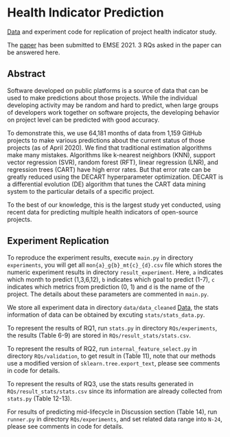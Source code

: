 # Health Indicator Prediction
[Data](https://github.com/PatrickCrossia/Health_Indicator_Prediction/tree/master/data/data_cleaned) and experiment code for replication of project health indicator study.

The [paper](https://arxiv.org/pdf/2006.07240.pdf) has been submitted to EMSE 2021. 3 RQs asked in the paper can be answered here.

## Abstract

Software developed on  public platforms is a source of data that can be used to make predictions about those projects. While the individual developing activity may be random and hard to predict, when large groups of developers work together on software projects, the developing behavior on project level can be predicted with good accuracy. 

To demonstrate this, we use 64,181 months of data from 1,159 GitHub projects to make various predictions about the current status of those projects (as of April 2020). We find that traditional estimation algorithms make many mistakes. Algorithms like k-nearest neighbors (KNN), support vector regression (SVR), random forest (RFT), linear regression (LNR), and regression trees (CART) have high error rates. But that error rate can be  greatly reduced using the DECART hyperparameter optimization. DECART is a differential evolution (DE) algorithm that tunes the CART data mining system to the particular details of a specific project.

To the best of our knowledge, this is the largest study yet conducted, using recent data for predicting multiple health indicators of open-source projects. 

## Experiment Replication

To reproduce the experiment results, execute `main.py` in directory `experiments`, you will get all `mon{a}_g{b}_mt{c}_{d}.csv` file which stores the numeric experiment results in directory `result_experiment`. Here, `a` indicates which month to predict (1,3,6,12), `b` indicates which goal to predict (1-7), `c` indicates which metrics from prediction (0, 1) and `d` is the name of the project. The details about these parameters are commented in `main.py`. 

We store all experiment data in directory `data/data_cleaned` [Data](https://github.com/PatrickCrossia/Health_Indicator_Prediction/tree/master/data/data_cleaned), the stats information of data can be obtained by excuting `stats/stats_data.py`.

To represent the results of RQ1, run `stats.py` in directory `RQs/experiments`, the results (Table 6-9) are stored in `RQs/result_stats/stats.csv`.

To represent the results of RQ2, run `internal_feature_select.py` in directory `RQs/validation`, to get result in (Table 11), note that our methods use a modified version of `sklearn.tree.export_text`, please see comments in code for details.

To represent the results of RQ3, use the stats results generated in `RQs/result_stats/stats.csv` since its information are already collected from `stats.py` (Table 12-13).

For results of predicting mid-lifecycle in Discussion section (Table 14), run `runner.py` in directory `RQs/experiments`, and set related data range into `N-24`, please see comments in code for details.
